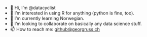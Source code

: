 - 👋 Hi, I’m @datacyclist
- 👀 I’m interested in using R for anything (python is fine, too).
- 🌱 I’m currently learning Norwegian.
- 💞️ I’m looking to collaborate on basically any data science stuff.
- 📫 How to reach me: github@georgruss.ch

<!---
datacyclist/datacyclist is a ✨ special ✨ repository because its `README.md` (this file) appears on your GitHub profile.
You can click the Preview link to take a look at your changes.
--->
